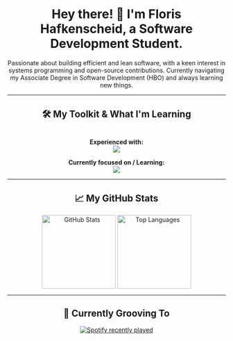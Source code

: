 <h1 align="center">Hey there! 👋 I'm Floris Hafkenscheid, a Software Development Student.</h1>

<p align="center">
  Passionate about building efficient and lean software, with a keen interest in systems programming and open-source contributions. Currently navigating my Associate Degree in Software Development (HBO) and always learning new things.
</p>

---

<h2 align="center">🛠️ My Toolkit & What I'm Learning</h2>

<p align="center">
  <br>
  <strong>Experienced with:</strong>
  <br>
  
  <img src="https://skillicons.dev/icons?i=cpp,mysql,cs,lua,py,laravel,html,css,js"/>
</p>
<p align="center">
  <strong>Currently focused on / Learning:</strong>
  <br>
  <img src="https://skillicons.dev/icons?i=rust,go,neovim,arch"/>
</p>

---

<h2 align="center">📈 My GitHub Stats</h2>

<div align="center">
  <img align="center" src="https://github-readme-stats.vercel.app/api?username=florishafkenscheid&hide_title=false&hide_rank=true&show_icons=true&include_all_commits=true&count_private=true&disable_animations=false&theme=react&locale=en&hide_border=true&order=1" height="170" alt="GitHub Stats" />
  <img align="center" src="https://github-readme-stats.vercel.app/api/top-langs?username=florishafkenscheid&locale=en&hide_title=false&layout=compact&card_width=320&langs_count=5&theme=react&hide_border=true&order=2" height="170" alt="Top Languages" />
</div>

---

<h2 align="center">🎵 Currently Grooving To</h2>

<div align="center">
  <a href="https://open.spotify.com/user/florishafkenscheid">
    <img src="https://spotify-recently-played-readme.vercel.app/api?user=florishafkenscheid&count=5&unique=true" alt="Spotify recently played" />
  </a>
</div>
